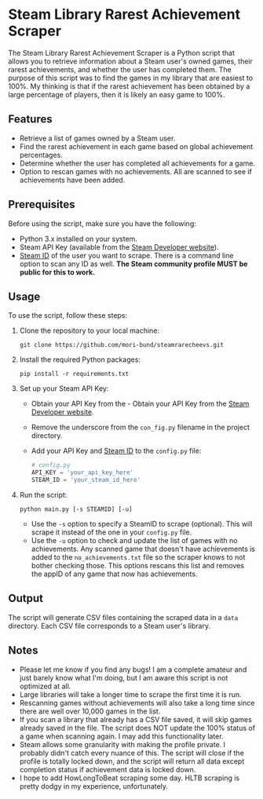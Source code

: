 # Steam Library Rarest Achievement Scraper

The Steam Library Rarest Achievement Scraper is a Python script that allows you to retrieve information about a Steam user's owned games, their rarest achievements, and whether the user has completed them. The purpose of this script was to find the games in my library that are easiest to 100%. My thinking is that if the rarest achievement has been obtained by a large percentage of players, then it is likely an easy game to 100%.

## Features

- Retrieve a list of games owned by a Steam user.
- Find the rarest achievement in each game based on global achievement percentages.
- Determine whether the user has completed all achievements for a game.
- Option to rescan games with no achievements. All are scanned to see if achievements have been added.

## Prerequisites

Before using the script, make sure you have the following:

- Python 3.x installed on your system.
- Steam API Key (available from the [Steam Developer website](https://steamcommunity.com/dev/apikey)).
- [Steam ID](https://help.steampowered.com/en/faqs/view/2816-BE67-5B69-0FEC) of the user you want to scrape. There is a command line option to scan any ID as well. **The Steam community profile MUST be public for this to work.**

## Usage

To use the script, follow these steps:

1. Clone the repository to your local machine:

   ```shell
   git clone https://github.com/mori-bund/steamrarecheevs.git
   ```

2. Install the required Python packages:

   ```shell
   pip install -r requirements.txt
   ```

3. Set up your Steam API Key:

   - Obtain your API Key from the - Obtain your API Key from the [Steam Developer website](https://steamcommunity.com/dev/apikey).
   - Remove the underscore from the `con_fig.py` filename in the project directory.
   - Add your API Key and [Steam ID](https://help.steampowered.com/en/faqs/view/2816-BE67-5B69-0FEC) to the `config.py` file:

     ```python
     # config.py
     API_KEY = 'your_api_key_here'
     STEAM_ID = 'your_steam_id_here'
     ```

4. Run the script:

   ```shell
   python main.py [-s STEAMID] [-u]
   ```

   - Use the `-s` option to specify a SteamID to scrape (optional). This will scrape it instead of the one in your `config.py` file.
   - Use the `-u` option to check and update the list of games with no achievements. Any scanned game that doesn't have achievements is added to the `no_achievements.txt` file so the scraper knows to not bother checking those. This options rescans this list and removes the appID of any game that now has achievements. 

## Output

The script will generate CSV files containing the scraped data in a `data` directory. Each CSV file corresponds to a Steam user's library.

## Notes

* Please let me know if you find any bugs! I am a complete amateur and just barely know what I'm doing, but I am aware this script is not optimized at all.
* Large libraries will take a longer time to scrape the first time it is run.
* Rescanning games without achievements will also take a long time since there are well over 10,000 games in the list.
* If you scan a library that already has a CSV file saved, it will skip games already saved in the file. The script does NOT update the 100% status of a game when scanning again. I may add this functionality later.
* Steam allows some granularity with making the profile private. I probably didn't catch every nuance of this. The script will close if the profile is totally locked down, and the script will return all data except completion status if achievement data is locked down.
* I hope to add HowLongToBeat scraping some day. HLTB scraping is pretty dodgy in my experience, unfortunately.